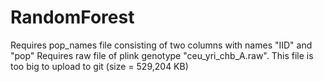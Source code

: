 # RandomForest
Requires pop_names file consisting of two columns with names "IID" and "pop"
Requires raw file of plink genotype "ceu_yri_chb_A.raw". This file is too big to upload to git (size = 529,204 KB)
